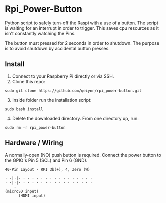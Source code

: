 # Rpi_Power-Button

Python script to safely turn-off the Raspi with a use of a button. The script is waiting for an interrupt in order to trigger. This saves cpu resources as it isn't constantly watching the Pins.

The button must pressed for 2 seconds in order to shutdown. The purpose is to avoid shutdown by accidental button presses.

## Install

1. Connect to your Raspberry Pi directly or via SSH.
2. Clone this repo: 
```
sudo git clone https://github.com/qeiynn/rpi_power-button.git
```
3. Inside folder run the installation script: 
```
sudo bash install
```
4. Delete the downloaded directory. From one directory up, run:
```
sudo rm -r rpi_power-button
```

## Hardware / Wiring

A normally-open (NO) push button is required.
Connect the power button to the GPIO's Pin 5 (SCL) and Pin 6 (GND).

```
40-Pin Layout - RPI 3b(+), 4, Zero (W)
    -        
· ·|·|· · · · · · · · · · · · · · · · · 
· ·|·|· · · · · · · · · · · · · · · · · 
    -       
(microSD input)
      (HDMI input)
```
